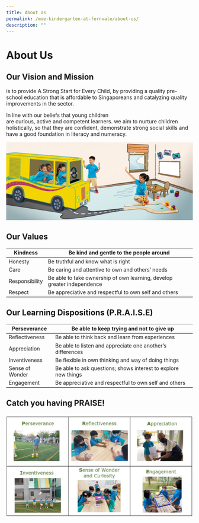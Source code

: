 ```yaml
---
title: About Us
permalink: /moe-kindergarten-at-fernvale/about-us/
description: ""
---
```

# About Us
## Our Vision and Mission  
is to provide A Strong Start for Every Child, by providing a quality pre-school education that is affordable to Singaporeans and catalyzing quality improvements in the sector.  

In line with our beliefs that young children are curious, active and competent learners. we aim to nurture children holistically, so that they are confident, demonstrate strong social skills and have a good foundation in literacy and numeracy.

![](/images/MOE%20Kindergarten%20@%20Fernvale/PIC%206.jpg)

## Our Values 

| Kindness       |  Be kind and gentle to the people around                                 |
|----------------|--------------------------------------------------------------------------|
| Honesty        |  Be truthful and know what is right                                      |
| Care           |  Be caring and attentive to own and others’ needs                        |
| Responsibility |  Be able to take ownership of own learning, develop greater independence |
| Respect        |  Be appreciative and respectful to own self and others                   |

## Our Learning Dispositions (P.R.A.I.S.E)

| Perseverance    | Be able to keep trying and not to give up                      |
|-----------------|----------------------------------------------------------------|
| Reflectiveness  | Be able to think back and learn from experiences               |
| Appreciation    | Be able to listen and appreciate one another’s differences     |
| Inventiveness   | Be flexible in own thinking and way of doing things            |
| Sense of Wonder | Be able to ask questions; shows interest to explore new things |
| Engagement      | Be appreciative and respectful to own self and others          |

## Catch you having PRAISE!
![](/images/MOE%20Kindergarten%20@%20Fernvale/phase.jpg)
